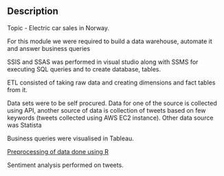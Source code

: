 ## Description

 Topic - Electric car sales in Norway.

 For this module we were required to build a data warehouse, automate it and answer business queries

SSIS and SSAS was performed in visual studio along with SSMS for executing SQL queries and to create database, tables.

ETL consisted of taking raw data and creating dimensions and fact tables from it.

Data sets were to be self procured. Data for one of the source is collected using API, another source of data is collection of tweets based on few keywords (tweets collected using AWS EC2 instance). Other data source was Statista

Business queries were visualised in Tableau.

[Preprocessing of data done using R](https://github.com/swapnil-sarda/projects/blob/Data-warehouse/R%20code%20for%20preprocessing)

Sentiment analysis performed on tweets.
